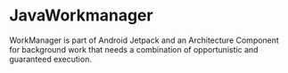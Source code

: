 # JavaWorkmanager
WorkManager is part of Android Jetpack and an Architecture Component for background work that needs a combination of opportunistic and guaranteed execution.

